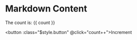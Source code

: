 # Markdown Content

The count is: {{ count }}

<button :class="$style.button" @click="count++">Increment</button>

<script setup>
import { ref } from 'vue'

const count = ref(0)

</script>

<style module>
.button {
  color: red;
  font-weight: bold;
  border: solid 1px black;
  width:100px;
  height:50px;
}
</style>
